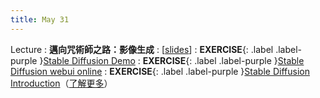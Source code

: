 ```yaml
---
title: May 31
---
```


Lecture
: **邁向咒術師之路：影像生成**
  : [[slides](https://docs.google.com/presentation/d/16ETRSHhqLgVsZP059vSuCvwdXKOMKPytsgOkPIY56iw/edit?usp=sharing)]
: **EXERCISE**{: .label .label-purple }[Stable Diffusion Demo](https://huggingface.co/spaces/stabilityai/stable-diffusion)
: **EXERCISE**{: .label .label-purple }[Stable Diffusion webui online](https://stablediffusion.fr/webui)
: **EXERCISE**{: .label .label-purple }[Stable Diffusion Introduction](https://colab.research.google.com/github/huggingface/diffusion-models-class/blob/main/unit3/01_stable_diffusion_introduction.ipynb)（[了解更多](https://github.com/huggingface/diffusion-models-class/tree/main/unit3)）
